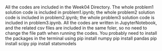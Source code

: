
All the codes are included in the Week04 Directory. 
The whole problem1 solution code is included in problem1.ipynb; the whole problem2 solution code is included in problem2.ipynb; the whole problem3 solution code is included in problem3.ipynb. 
All the codes are written in JupyterNotebook, and the related csv files are included in the same foler, so no need to change the file path when running the codes. 
You probably need to install the packages in the terminal using pip install numpy pip install pandas pip install scipy pip install statsmodels
